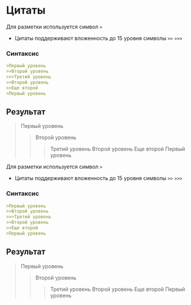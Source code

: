 # Цитаты
Для разметки используется символ `>`

- Цитаты поддерживают вложенность до 15 уровня
	символы `>>` `>>>` 

### Синтаксис
```markdown
>Первый уровень
>>Второй уровень
>>>Третий уровень
>>Второй уровень
>>Еще второй
>Первый уровень
```

## Результат 
>Первый уровень
>>Второй уровень
>>>Третий уровень
>>Второй уровень
>>Еще второй
>Первый уровень

Для разметки используется символ `>`

- Цитаты поддерживают вложенность до 15 уровня
	символы `>>` `>>>` 

### Синтаксис
```markdown
>Первый уровень
>>Второй уровень
>>>Третий уровень
>>Второй уровень
>>Еще второй
>Первый уровень
```

## Результат 
>Первый уровень
>>Второй уровень
>>>Третий уровень
>>Второй уровень
>>Еще второй
>Первый уровень

